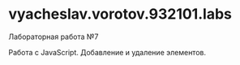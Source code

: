# vyacheslav.vorotov.932101.labs

Лабораторная работа №7

Работа с JavaScript. Добавление и удаление элементов.
